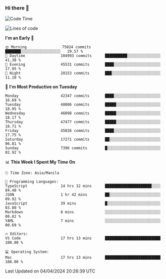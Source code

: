 ### Hi there 👋

<!--START_SECTION:waka-->
![Code Time](http://img.shields.io/badge/Code%20Time-5%2C015%20hrs%2054%20mins-blue)

![Lines of code](https://img.shields.io/badge/From%20Hello%20World%20I%27ve%20Written-113.1%20million%20lines%20of%20code-blue)

**I'm an Early 🐤** 

```text
🌞 Morning                75024 commits       ███████░░░░░░░░░░░░░░░░░░   29.57 % 
🌆 Daytime                104993 commits      ██████████░░░░░░░░░░░░░░░   41.38 % 
🌃 Evening                45531 commits       ████░░░░░░░░░░░░░░░░░░░░░   17.95 % 
🌙 Night                  28153 commits       ███░░░░░░░░░░░░░░░░░░░░░░   11.10 % 
```
📅 **I'm Most Productive on Tuesday** 

```text
Monday                   42347 commits       ████░░░░░░░░░░░░░░░░░░░░░   16.69 % 
Tuesday                  48086 commits       █████░░░░░░░░░░░░░░░░░░░░   18.95 % 
Wednesday                46098 commits       █████░░░░░░░░░░░░░░░░░░░░   18.17 % 
Thursday                 47477 commits       █████░░░░░░░░░░░░░░░░░░░░   18.71 % 
Friday                   45026 commits       ████░░░░░░░░░░░░░░░░░░░░░   17.75 % 
Saturday                 17271 commits       ██░░░░░░░░░░░░░░░░░░░░░░░   06.81 % 
Sunday                   7396 commits        █░░░░░░░░░░░░░░░░░░░░░░░░   02.92 % 
```


📊 **This Week I Spent My Time On** 

```text
🕑︎ Time Zone: Asia/Manila

💬 Programming Languages: 
TypeScript               14 hrs 32 mins      █████████████████████░░░░   84.40 % 
JSON                     1 hr 42 mins        ██░░░░░░░░░░░░░░░░░░░░░░░   09.92 % 
JavaScript               39 mins             █░░░░░░░░░░░░░░░░░░░░░░░░   03.80 % 
Markdown                 8 mins              ░░░░░░░░░░░░░░░░░░░░░░░░░   00.82 % 
YAML                     7 mins              ░░░░░░░░░░░░░░░░░░░░░░░░░   00.69 % 

🔥 Editors: 
VS Code                  17 hrs 13 mins      █████████████████████████   100.00 % 

💻 Operating System: 
Mac                      17 hrs 13 mins      █████████████████████████   100.00 % 
```


 Last Updated on 04/04/2024 20:26:39 UTC
<!--END_SECTION:waka-->


<!--
**rad182/rad182** is a ✨ _special_ ✨ repository because its `README.md` (this file) appears on your GitHub profile.

Here are some ideas to get you started:

- 🔭 I’m currently working on ...
- 🌱 I’m currently learning ...
- 👯 I’m looking to collaborate on ...
- 🤔 I’m looking for help with ...
- 💬 Ask me about ...
- 📫 How to reach me: ...
- 😄 Pronouns: ...
- ⚡ Fun fact: ...
-->
